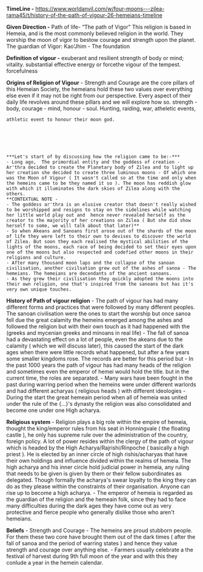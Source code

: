 **TimeLine -**
	https://www.worldanvil.com/w/four-moons---zilea-rama45/t/history-of-the-path-of-vigour-26-hemeians-timeline


**Given Direction -** 
	Path of life- “The path of Vigor” This religion is based in Hemeia, and is the most commonly believed religion in the world. 
	They worship the moon of vigor to bestow courage and strength upon the planet. The guardian of Vigor: Kao'Jhim - The foundation


**Definition of vigour -** 
exuberant and resilient strength of body or mind; vitality. substantial effective energy or forcethe vigour of the tempest. forcefulness


**Origins of Religion of Vigour**
	- Strength and Courage are the core pillars of this Hemeian Society, the hemeians hold these two values over everything else even if it may not be right from our perspective. Every aspect of their daily life revolves around these pillars and we will explore how so. strength - body, courage - mind, honour - soul. Hunting, raiding, war, atheletic events, 
	
	athletic event to honour their moon god.
	
	
	
	
	
	
	***Let's start of by discussing how the religion came to be:-***
	- Long ago,  The primordial entity and the goddess of creation - Ar'thra decided to create the Planetary body of Zilea and to light up her creation she decided to create three luminous moons - Of which one was the Moon of Vigour ( It wasn't called so at the time and only when the hemeins came to be they named it so ). The moon has reddish glow with which it illuminates the dark skies of Zilea along with the others.
	**CONTEXTUAL NOTE - 
	- The goddess ar'thra is an elusive creator that doesn't really wished to be worshipped and resigns to stay on the sidelines while watching her little world play out and  hence never revealed herself as the creator to the majority of her creations on Zilea ( But she did show herself to some, we will talk about that later)**
	- So when Akeans and Sanoans first arose out of the shards of the moon of life they were left to their own to devises to discover the world of Zilea. But soon they each realised the mystical abilities of the lights of the moons, each race of being decided to set their eyes upon one of the moons but also respected and codefied other moons in their religions and culture. 
	- After many thousand moon laps and the collapse of the sanoan civilisation, another civilsation grew out of the ashes of sanoa - The hemeians. The hemeians are decendants of the ancient sanoans.
	- As they grew their civilisation they quickly adopted the moons into their own religion, one that's inspired from the sanoans but has it's very own unique touches.
	
	
**History of Path of vigour religion**
	- The path of vigour has had many different forms and practices that were followed by many different peoples. The sanoan civilisation were the ones to start the worship but once sanoa fell due the great calamity the hemeins emerged among the ashes and followed the religion but with their own touch as it had happened with the (greeks and mycenian greeks and minoans in real life)
	- The fall of sanoa had a devastating effect on a lot of people, even the akeans due to the calamity ( which we will discuss later), this caused the start of the dark ages when there were little records what happened, but after a few years some smaller kingdoms rose. The records are better for this period but
	- In the past 1000 years the path of vigour has had many heads of the religion and sometimes even the emperor of hemei would hold the title. but in the current time, the roles are separated.
	- Many wars have been fought in the past during warring period when the hemeins were under different warlords and had different acharyas ( religious heads ) with different ideologies
	- During the start the great hemeain period when all of hemeia was united under the rule of the {...}'s dynasty the religion was also consolidated and become one under one High acharya.

**Religious system**
	- Religion plays a big role within the empire of hemeia, thought the king/emperor rules from his seat in Honningvale ( the floating castle ), he only has supreme rule over the administration of the country, foreign policy. A lot of power resides within the clergy of the path of vigour which is headed by the High Acharya/Rajrishi/Rinpoche ( basically a high priest ). He is elected by an inner circle of high rishis/acharyas that have their own holdings and influence divided within the realms of hemeia. The high acharya and his inner circle hold judicial power in hemeia, any ruling that needs to be given is given by them or their fellow subordinates as delegated. Though formally the acharya's swear loyalty to the king they can do as they please within the constraints of their organisation. Anyone can rise up to become a high acharya.
	- The emperor of hemeia is regarded as the guardian of the religion and the hemeain folk, since they had to face many difficulties during the dark ages they have come out as very protective and fierce people who generally dislike those who aren't hemeians.
	
	
**Beliefs**
	- Strength and Courage
	- The hemeins are proud stubborn people. For them these two core have brought them out of the dark times ( after the fall of sanoa and the period of warring states ) and hence they value strength and courage over anything else. 
	- Farmers usually celebrate a the festival of harvest during 9th full moon of the year and with this they conlude a year in the hemein calendar.

